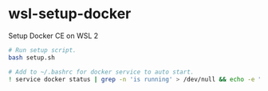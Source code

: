 # wsl-setup-docker
Setup Docker CE on WSL 2

```bash
# Run setup script.
bash setup.sh
```

```bash
# Add to ~/.bashrc for docker service to auto start.
! service docker status | grep -n 'is running' > /dev/null && echo -e "\033[33m→\033[39m Starting docker service"; service docker start > /dev/null
```